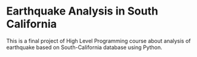 # Earthquake Analysis in South California
 This is a final project of High Level Programming course about analysis of earthquake based on South-California database using Python.
